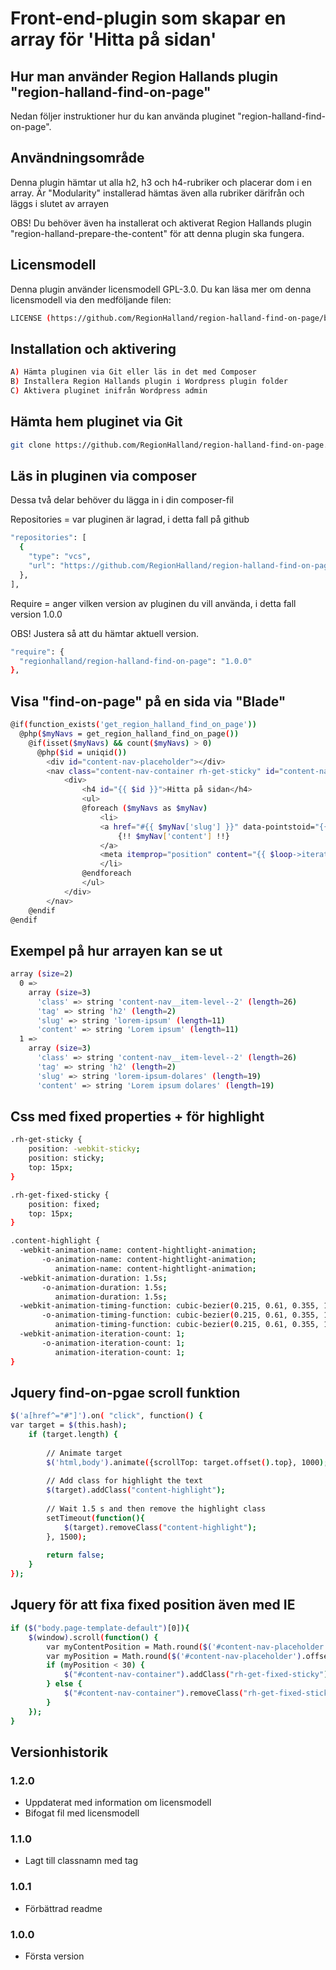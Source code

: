 # Front-end-plugin som skapar en array för 'Hitta på sidan'

## Hur man använder Region Hallands plugin "region-halland-find-on-page"

Nedan följer instruktioner hur du kan använda pluginet "region-halland-find-on-page".


## Användningsområde

Denna plugin hämtar ut alla h2, h3 och h4-rubriker och placerar dom i en array.
Är "Modularity" installerad hämtas även alla rubriker därifrån och läggs i slutet av arrayen

OBS! Du behöver även ha installerat och aktiverat Region Hallands plugin "region-halland-prepare-the-content" för att denna plugin ska fungera.


## Licensmodell

Denna plugin använder licensmodell GPL-3.0. Du kan läsa mer om denna licensmodell via den medföljande filen:
```sh
LICENSE (https://github.com/RegionHalland/region-halland-find-on-page/blob/master/LICENSE)
```

## Installation och aktivering

```sh
A) Hämta pluginen via Git eller läs in det med Composer
B) Installera Region Hallands plugin i Wordpress plugin folder
C) Aktivera pluginet inifrån Wordpress admin
```


## Hämta hem pluginet via Git

```sh
git clone https://github.com/RegionHalland/region-halland-find-on-page.git
```


## Läs in pluginen via composer

Dessa två delar behöver du lägga in i din composer-fil

Repositories = var pluginen är lagrad, i detta fall på github

```sh
"repositories": [
  {
    "type": "vcs",
    "url": "https://github.com/RegionHalland/region-halland-find-on-page.git"
  },
],
```
Require = anger vilken version av pluginen du vill använda, i detta fall version 1.0.0

OBS! Justera så att du hämtar aktuell version.

```sh
"require": {
  "regionhalland/region-halland-find-on-page": "1.0.0"
},
```


## Visa "find-on-page" på en sida via "Blade"

```sh
@if(function_exists('get_region_halland_find_on_page'))
  @php($myNavs = get_region_halland_find_on_page())
    @if(isset($myNavs) && count($myNavs) > 0)
      @php($id = uniqid())
        <div id="content-nav-placeholder"></div>
        <nav class="content-nav-container rh-get-sticky" id="content-nav-container">
            <div>
                <h4 id="{{ $id }}">Hitta på sidan</h4>
                <ul>
                @foreach ($myNavs as $myNav)
                    <li>
                    <a href="#{{ $myNav['slug'] }}" data-pointstoid="{{ $myNav['slug'] }}">
                        {!! $myNav['content'] !!}
                    </a>
                    <meta itemprop="position" content="{{ $loop->iteration }}" />
                    </li>
                @endforeach
                </ul>
            </div>
        </nav>
    @endif
@endif
```


## Exempel på hur arrayen kan se ut

```sh
array (size=2)
  0 => 
    array (size=3)
      'class' => string 'content-nav__item-level--2' (length=26)
      'tag' => string 'h2' (length=2)
      'slug' => string 'lorem-ipsum' (length=11)
      'content' => string 'Lorem ipsum' (length=11)
  1 => 
    array (size=3)
      'class' => string 'content-nav__item-level--2' (length=26)
      'tag' => string 'h2' (length=2)
      'slug' => string 'lorem-ipsum-dolares' (length=19)
      'content' => string 'Lorem ipsum dolares' (length=19)
```


## Css med fixed properties + för highlight

```sh
.rh-get-sticky {
    position: -webkit-sticky;
    position: sticky;
    top: 15px;
}

.rh-get-fixed-sticky {
    position: fixed;
    top: 15px;
}

.content-highlight {
  -webkit-animation-name: content-hightlight-animation;
       -o-animation-name: content-hightlight-animation;
          animation-name: content-hightlight-animation;
  -webkit-animation-duration: 1.5s;
       -o-animation-duration: 1.5s;
          animation-duration: 1.5s;
  -webkit-animation-timing-function: cubic-bezier(0.215, 0.61, 0.355, 1);
       -o-animation-timing-function: cubic-bezier(0.215, 0.61, 0.355, 1);
          animation-timing-function: cubic-bezier(0.215, 0.61, 0.355, 1);
  -webkit-animation-iteration-count: 1;
       -o-animation-iteration-count: 1;
          animation-iteration-count: 1;
}
```


## Jquery find-on-pgae scroll funktion

```sh
$('a[href^="#"]').on( "click", function() {
var target = $(this.hash);
    if (target.length) {
        
        // Animate target
        $('html,body').animate({scrollTop: target.offset().top}, 1000);
        
        // Add class for highlight the text
        $(target).addClass("content-highlight");
        
        // Wait 1.5 s and then remove the highlight class
        setTimeout(function(){
            $(target).removeClass("content-highlight");
        }, 1500);
        
        return false;
    }
});
```


## Jquery för att fixa fixed position även med IE

```sh
if ($("body.page-template-default")[0]){
    $(window).scroll(function() {
        var myContentPosition = Math.round($('#content-nav-placeholder').offset().top);
        var myPosition = Math.round($('#content-nav-placeholder').offset().top - $(window).scrollTop());
        if (myPosition < 30) {
            $("#content-nav-container").addClass("rh-get-fixed-sticky");
        } else {
            $("#content-nav-container").removeClass("rh-get-fixed-sticky");
        }
    });   
}
```


## Versionhistorik

### 1.2.0
- Uppdaterat med information om licensmodell
- Bifogat fil med licensmodell

### 1.1.0
- Lagt till classnamn med tag

### 1.0.1
- Förbättrad readme

### 1.0.0
- Första version
